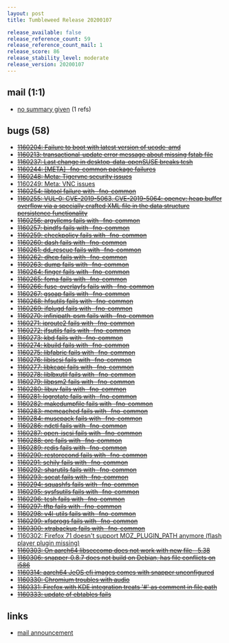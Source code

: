 ```yaml
---
layout: post
title: Tumbleweed Release 20200107

release_available: false
release_reference_count: 59
release_reference_count_mail: 1
release_score: 86
release_stability_level: moderate
release_version: 20200107
---
```


## mail (1:1)

- [no summary given](https://github.com/boombatower/tumbleweed-review/issues/10) (1 refs)

## bugs (58)

<!--more-->

- ~~[1160204: Failure to boot with latest version of ucode-amd](https://bugzilla.opensuse.org/show_bug.cgi?id=1160204)~~
- ~~[1160213: transactional-update error message about missing fstab file](https://bugzilla.opensuse.org/show_bug.cgi?id=1160213)~~
- ~~[1160237: Last change in desktop-data-openSUSE breaks tcsh](https://bugzilla.opensuse.org/show_bug.cgi?id=1160237)~~
- ~~[1160244: \[META\] -fno-common package failures](https://bugzilla.opensuse.org/show_bug.cgi?id=1160244)~~
- ~~[1160248: Meta: Tigervnc security issues](https://bugzilla.opensuse.org/show_bug.cgi?id=1160248)~~
- [1160249: Meta: VNC issues](https://bugzilla.opensuse.org/show_bug.cgi?id=1160249)
- ~~[1160254: libtool failure with -fno-common](https://bugzilla.opensuse.org/show_bug.cgi?id=1160254)~~
- ~~[1160255: VUL-0: CVE-2019-5063, CVE-2019-5064: opencv:  heap buffer overflow via a  specially crafted XML file in the data structure persistence functionality](https://bugzilla.opensuse.org/show_bug.cgi?id=1160255)~~
- ~~[1160256: argyllcms fails with -fno-common](https://bugzilla.opensuse.org/show_bug.cgi?id=1160256)~~
- ~~[1160257: bindfs fails with -fno-common](https://bugzilla.opensuse.org/show_bug.cgi?id=1160257)~~
- ~~[1160259: checkpolicy fails with -fno-common](https://bugzilla.opensuse.org/show_bug.cgi?id=1160259)~~
- ~~[1160260: dash fails with -fno-common](https://bugzilla.opensuse.org/show_bug.cgi?id=1160260)~~
- ~~[1160261: dd_rescue fails with -fno-common](https://bugzilla.opensuse.org/show_bug.cgi?id=1160261)~~
- ~~[1160262: dhcp fails with -fno-common](https://bugzilla.opensuse.org/show_bug.cgi?id=1160262)~~
- ~~[1160263: dump fails with -fno-common](https://bugzilla.opensuse.org/show_bug.cgi?id=1160263)~~
- ~~[1160264: finger fails with -fno-common](https://bugzilla.opensuse.org/show_bug.cgi?id=1160264)~~
- ~~[1160265: foma fails with -fno-common](https://bugzilla.opensuse.org/show_bug.cgi?id=1160265)~~
- ~~[1160266: fuse-overlayfs fails with -fno-common](https://bugzilla.opensuse.org/show_bug.cgi?id=1160266)~~
- ~~[1160267: gsoap fails with -fno-common](https://bugzilla.opensuse.org/show_bug.cgi?id=1160267)~~
- ~~[1160268: hfsutils fails with -fno-common](https://bugzilla.opensuse.org/show_bug.cgi?id=1160268)~~
- ~~[1160269: ifplugd fails with -fno-common](https://bugzilla.opensuse.org/show_bug.cgi?id=1160269)~~
- ~~[1160270: infinipath-psm fails with -fno-common](https://bugzilla.opensuse.org/show_bug.cgi?id=1160270)~~
- ~~[1160271: iproute2 fails with -fno-common](https://bugzilla.opensuse.org/show_bug.cgi?id=1160271)~~
- ~~[1160272: jfsutils fails with -fno-common](https://bugzilla.opensuse.org/show_bug.cgi?id=1160272)~~
- ~~[1160273: kbd fails with -fno-common](https://bugzilla.opensuse.org/show_bug.cgi?id=1160273)~~
- ~~[1160274: kbuild fails with -fno-common](https://bugzilla.opensuse.org/show_bug.cgi?id=1160274)~~
- ~~[1160275: libfabric fails with -fno-common](https://bugzilla.opensuse.org/show_bug.cgi?id=1160275)~~
- ~~[1160276: libiscsi fails with -fno-common](https://bugzilla.opensuse.org/show_bug.cgi?id=1160276)~~
- ~~[1160277: libkcapi fails with -fno-common](https://bugzilla.opensuse.org/show_bug.cgi?id=1160277)~~
- ~~[1160278: liblbxutil fails with -fno-common](https://bugzilla.opensuse.org/show_bug.cgi?id=1160278)~~
- ~~[1160279: libpsm2 fails with -fno-common](https://bugzilla.opensuse.org/show_bug.cgi?id=1160279)~~
- ~~[1160280: libuv fails with -fno-common](https://bugzilla.opensuse.org/show_bug.cgi?id=1160280)~~
- ~~[1160281: logrotate fails with -fno-common](https://bugzilla.opensuse.org/show_bug.cgi?id=1160281)~~
- ~~[1160282: makedumpfile fails with -fno-common](https://bugzilla.opensuse.org/show_bug.cgi?id=1160282)~~
- ~~[1160283: memcached fails with -fno-common](https://bugzilla.opensuse.org/show_bug.cgi?id=1160283)~~
- ~~[1160284: musepack fails with -fno-common](https://bugzilla.opensuse.org/show_bug.cgi?id=1160284)~~
- ~~[1160286: ndctl fails with -fno-common](https://bugzilla.opensuse.org/show_bug.cgi?id=1160286)~~
- ~~[1160287: open-iscsi fails with -fno-common](https://bugzilla.opensuse.org/show_bug.cgi?id=1160287)~~
- ~~[1160288: orc fails with -fno-common](https://bugzilla.opensuse.org/show_bug.cgi?id=1160288)~~
- ~~[1160289: redis fails with -fno-common](https://bugzilla.opensuse.org/show_bug.cgi?id=1160289)~~
- ~~[1160290: restorecond fails with -fno-common](https://bugzilla.opensuse.org/show_bug.cgi?id=1160290)~~
- ~~[1160291: schily fails with -fno-common](https://bugzilla.opensuse.org/show_bug.cgi?id=1160291)~~
- ~~[1160292: sharutils fails with -fno-common](https://bugzilla.opensuse.org/show_bug.cgi?id=1160292)~~
- ~~[1160293: socat fails with -fno-common](https://bugzilla.opensuse.org/show_bug.cgi?id=1160293)~~
- ~~[1160294: squashfs fails with -fno-common](https://bugzilla.opensuse.org/show_bug.cgi?id=1160294)~~
- ~~[1160295: sysfsutils fails with -fno-common](https://bugzilla.opensuse.org/show_bug.cgi?id=1160295)~~
- ~~[1160296: tcsh fails with -fno-common](https://bugzilla.opensuse.org/show_bug.cgi?id=1160296)~~
- ~~[1160297: tftp fails with -fno-common](https://bugzilla.opensuse.org/show_bug.cgi?id=1160297)~~
- ~~[1160298: v4l-utils fails with -fno-common](https://bugzilla.opensuse.org/show_bug.cgi?id=1160298)~~
- ~~[1160299: xfsprogs fails with -fno-common](https://bugzilla.opensuse.org/show_bug.cgi?id=1160299)~~
- ~~[1160300: xtrabackup fails with -fno-common](https://bugzilla.opensuse.org/show_bug.cgi?id=1160300)~~
- [1160302: Firefox 71 doesn't support MOZ_PLUGIN_PATH anymore (flash player plugin missing)](https://bugzilla.opensuse.org/show_bug.cgi?id=1160302)
- ~~[1160303: On aarch64 libseccomp does not work with new file--5.38](https://bugzilla.opensuse.org/show_bug.cgi?id=1160303)~~
- ~~[1160306: snapper-0.8.7 does not build on Debian, has file conflicts on i586](https://bugzilla.opensuse.org/show_bug.cgi?id=1160306)~~
- ~~[1160314: aarch64 JeOS efi images comes with snapper unconfigured](https://bugzilla.opensuse.org/show_bug.cgi?id=1160314)~~
- ~~[1160330: Chromium troubles with audio](https://bugzilla.opensuse.org/show_bug.cgi?id=1160330)~~
- ~~[1160331: Firefox with KDE integration treats '#' as comment in file path](https://bugzilla.opensuse.org/show_bug.cgi?id=1160331)~~
- ~~[1160333: update of ebtables fails](https://bugzilla.opensuse.org/show_bug.cgi?id=1160333)~~



## links

- [mail announcement](https://github.com/boombatower/tumbleweed-review/issues/10)
